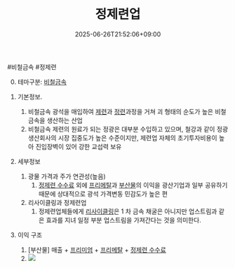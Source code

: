 ﻿---
title: "정제련업"
date: 2025-06-26T21:52:06+09:00
lastmod: 2025-06-26T21:52:06+09:00
type: docs
sidebar:
  open: true
weight: 2
---
<div style="display:none">
  <meta property="article:published_time" content="2025-06-26T12:52:06Z" />
  <meta property="article:modified_time" content="2025-06-26T12:52:06Z" />
</div>
#비철금속 #정제련

0. 테마구분: [비철금속](/industry-study/비철금속/)

1. 기본정보.
	1. 비철금속 광석을 매입하여 [제련](/industry-study/제련/)과 [정련](/industry-study/정련/)과정을 거쳐 괴 형태의 순도가 높은 비철금속을 생산하는 산업
	2. 비철금속 제련의 원료가 되는 정광은 대부분 수입하고 있으며, 철강과 같이 정광 생산회사의 시장 집중도가 높은 수준이지만, 제련업 자체의 초기투자비용이 높아 진입장벽이 있어 강한 교섭력 보유 

2. 세부정보
	1. 광물 가격과 주가 연관성(높음)
		1. [정제련 수수료](/industry-study/정제련-수수료/) 외에 [프리메탈](/industry-study/프리메탈/)과 [부산물](/industry-study/부산물/)의 이익을 광산기업과 일부 공유하기 때문에 상대적으로 광석 가격변동 민감도가 높은 편   
	2. 리사이클링과 정제련업
		1. 정제련업체들에게 [리사이클링](/industry-study/리사이클링/)은 1 차 금속 채굴은 아니지만 업스트림과 같은 효과를 지녀 일정 부분 업스트림을 가져간다는 것을 의미한다. 

3. 이익 구조
	1. [부산물] 매출 + [프리미엄](/industry-study/프리미엄/) + [프리메탈](/industry-study/프리메탈/) + [정제련 수수료](/industry-study/정제련-수수료/)
	2. ![](https://i.imgur.com/QoEh9A9.png)
